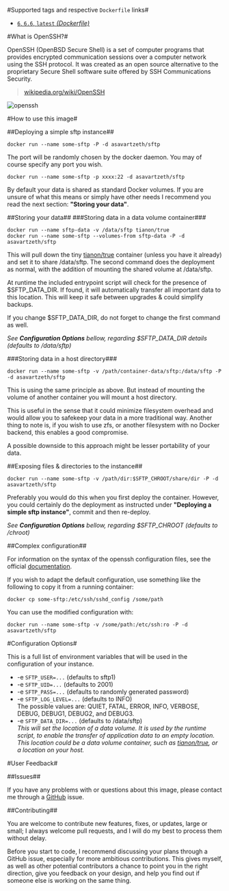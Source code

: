 #Supported tags and respective `Dockerfile` links#

- [`6`, `6.6`, `latest` *(Dockerfile)*](https://github.com/AsavarTzeth/docker-sftp/blob/master/Dockerfile)

#What is OpenSSH?#

OpenSSH (OpenBSD Secure Shell) is a set of computer programs that provides encrypted communication sessions over a computer network using the SSH protocol. It was created as an open source alternative to the proprietary Secure Shell software suite offered by SSH Communications Security.

> [wikipedia.org/wiki/OpenSSH](https://en.wikipedia.org/wiki/OpenSSH)

![openssh](http://openssh.com/images/openssh.gif)

#How to use this image#

##Deploying a simple sftp instance##

    docker run --name some-sftp -P -d asavartzeth/sftp

The port will be randomly chosen by the docker daemon. You may of course specify any port you wish.

    docker run --name some-sftp -p xxxx:22 -d asavartzeth/sftp

By default your data is shared as standard Docker volumes. If you are unsure of what this means or simply have other needs I recommend you read the next section: **"Storing your data"**.

##Storing your data##
###Storing data in a data volume container###

    docker run --name sftp-data -v /data/sftp tianon/true
    docker run --name some-sftp --volumes-from sftp-data -P -d asavartzeth/sftp

This will pull down the tiny [tianon/true](https://registry.hub.docker.com/u/tianon/true/) container (unless you have it already) and set it to share /data/sftp. The second command does the deployment as normal, with the addition of mounting the shared volume at /data/sftp.

At runtime the included entrypoint script will check for the presence of $SFTP_DATA_DIR. If found, it will automatically transfer all important data to this location. This will keep it safe between upgrades & could simplify backups.

If you change $SFTP_DATA_DIR, do not forget to change the first command as well.

_See **Configuration Options** bellow, regarding $SFTP_DATA_DIR details (defaults to /data/sftp)_

###Storing data in a host directory###

    docker run --name some-sftp -v /path/container-data/sftp:/data/sftp -P -d asavartzeth/sftp

This is using the same principle as above. But instead of mounting the volume of another container you will mount a host directory.

This is useful in the sense that it could minimize filesystem overhead and would allow you to safekeep your data in a more traditional way. Another thing to note is, if you wish to use zfs, or another filesystem with no Docker backend, this enables a good compromise.

A possible downside to this approach might be lesser portability of your data.

##Exposing files & directories to the instance##

    docker run --name some-sftp -v /path/dir:$SFTP_CHROOT/share/dir -P -d asavartzeth/sftp

Preferably you would do this when you first deploy the container. However, you could certainly do the deployment as instructed under **"Deploying a simple sftp instance"**, commit and then re-deploy.

_See **Configuration Options** bellow, regarding $SFTP_CHROOT (defaults to /chroot)_

##Complex configuration##

For information on the syntax of the openssh configuration files, see the official [documentation](http://openbsd.org/cgi-bin/man.cgi/OpenBSD-current/man5/sshd_config.5?query=sshd_config&sec=5).

If you wish to adapt the default configuration, use something like the following to copy it from a running container:

    docker cp some-sftp:/etc/ssh/sshd_config /some/path

You can use the modified configuration with:

    docker run --name some-sftp -v /some/path:/etc/ssh:ro -P -d asavartzeth/sftp

#Configuration Options#

This is a full list of environment variables that will be used in the configuration of your instance.

- -e `SFTP_USER=...` (defaults to sftp1)
- -e `SFTP_UID=...` (defaults to 2001)
- -e `SFTP_PASS=...` (defaults to randomly generated password)
- -e `SFTP_LOG_LEVEL=...` (defaults to INFO)  
The possible values are: QUIET, FATAL, ERROR, INFO, VERBOSE, DEBUG, DEBUG1, DEBUG2, and DEBUG3.
- -e `SFTP_DATA_DIR=...` (defaults to /data/sftp)  
*This will set the location of a data volume. It is used by the runtime script, to enable the transfer of application data to an empty location. This location could be a data volume container, such as [tianon/true](https://registry.hub.docker.com/u/tianon/true/), or a location on your host.*

#User Feedback#

##Issues##

If you have any problems with or questions about this image, please contact me through a [GitHub](https://github.com/asavartzeth/docker-sftp/issues) issue.

##Contributing##

You are welcome to contribute new features, fixes, or updates, large or small; I always welcome pull requests, and I will do my best to process them without delay.

Before you start to code, I recommend discussing your plans through a GitHub issue, especially for more ambitious contributions. This gives myself, as well as other potential contributors a chance to point you in the right direction, give you feedback on your design, and help you find out if someone else is working on the same thing.
